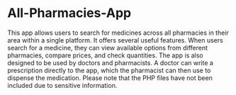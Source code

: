 # All-Pharmacies-App
This app allows users to search for medicines across all pharmacies in their area within a single platform. It offers several useful features. When users search for a medicine, they can view available options from different pharmacies, compare prices, and check quantities. The app is also designed to be used by doctors and pharmacists. A doctor can write a prescription directly to the app, which the pharmacist can then use to dispense the medication. Please note that the PHP files have not been included due to sensitive information.







